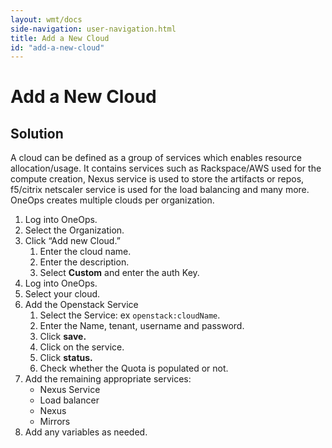 ```yaml
---
layout: wmt/docs
side-navigation: user-navigation.html
title: Add a New Cloud
id: "add-a-new-cloud"
---
```


# Add a New Cloud

## Solution

A cloud can be defined as a group of services which enables resource allocation/usage. It contains services such as Rackspace/AWS used for the compute creation, Nexus service is used to store the artifacts or repos, f5/citrix netscaler service is used for the load balancing and many more. OneOps creates multiple clouds per organization.


1. Log into OneOps.
2. Select the Organization.
3. Click “Add new Cloud.”
    1. Enter the cloud name.
    2. Enter the description.
    3. Select **Custom** and enter the auth Key.
4. Log into OneOps.
5. Select your cloud.
6. Add the Openstack Service
    1. Select the Service: ex `openstack:cloudName`.
    2. Enter the Name, tenant, username and password.
    3. Click **save.**
    4. Click on the service.
    5. Click **status.**
    6. Check whether the Quota is populated or not.
7. Add the remaining appropriate services:
    * Nexus Service
    * Load balancer
    * Nexus
    * Mirrors
8. Add any variables as needed.
